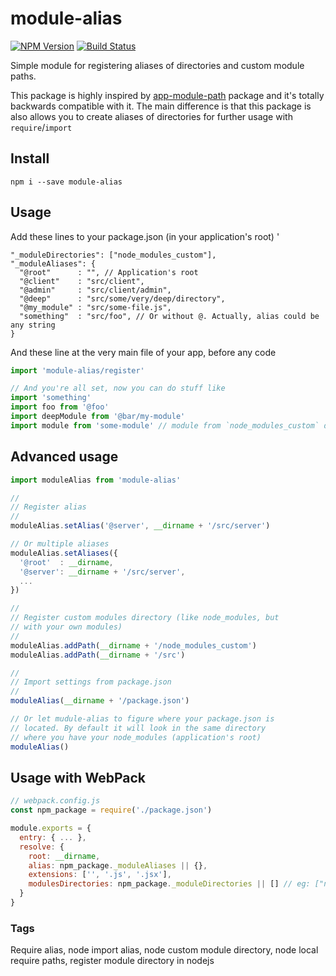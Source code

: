 # module-alias
[![NPM Version][npm-image]][npm-url]
[![Build Status][travis-image]][travis-url]

Simple module for registering aliases of directories and custom module paths.

This package is highly inspired by [app-module-path](https://www.npmjs.com/package/app-module-path) package and it's totally backwards compatible with it. The main difference is that this package is also allows you to create aliases of directories for further usage with `require`/`import`

## Install

```
npm i --save module-alias
```

## Usage

Add these lines to your package.json (in your application's root)
'
```
"_moduleDirectories": ["node_modules_custom"],
"_moduleAliases": {
  "@root"      : "", // Application's root
  "@client"    : "src/client",
  "@admin"     : "src/client/admin",
  "@deep"      : "src/some/very/deep/directory",
  "@my_module" : "src/some-file.js",
  "something"  : "src/foo", // Or without @. Actually, alias could be any string
}
```

And these line at the very main file of your app, before any code

```js
import 'module-alias/register'

// And you're all set, now you can do stuff like
import 'something'
import foo from '@foo'
import deepModule from '@bar/my-module'
import module from 'some-module' // module from `node_modules_custom` directory
```

## Advanced usage

```js
import moduleAlias from 'module-alias'

//
// Register alias
//
moduleAlias.setAlias('@server', __dirname + '/src/server')

// Or multiple aliases
moduleAlias.setAliases({
  '@root'  : __dirname,
  '@server': __dirname + '/src/server',
  ...
})

//
// Register custom modules directory (like node_modules, but
// with your own modules)
//
moduleAlias.addPath(__dirname + '/node_modules_custom')
moduleAlias.addPath(__dirname + '/src')

//
// Import settings from package.json
//
moduleAlias(__dirname + '/package.json')

// Or let mudule-alias to figure where your package.json is
// located. By default it will look in the same directory
// where you have your node_modules (application's root)
moduleAlias()
```

## Usage with WebPack

```js
// webpack.config.js
const npm_package = require('./package.json')

module.exports = {
  entry: { ... },
  resolve: {
    root: __dirname,
    alias: npm_package._moduleAliases || {},
    extensions: ['', '.js', '.jsx'],
    modulesDirectories: npm_package._moduleDirectories || [] // eg: ["node_modules", "node_modules_custom", "src"]
  }
}
```

### Tags
Require alias, node import alias, node custom module directory, node local require paths, register module directory in nodejs

[npm-image]: https://img.shields.io/npm/v/module-alias.svg
[npm-url]: https://npmjs.org/package/module-alias
[travis-image]: https://img.shields.io/travis/ilearnio/module-alias/master.svg
[travis-url]: https://travis-ci.org/ilearnio/module-alias
